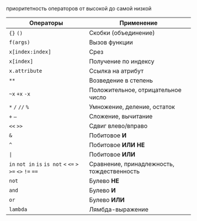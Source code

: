 <p>приоритетность операторов от высокой до самой низкой</p>
<table>
<thead>
<tr>
<th>Операторы</th>
<th>Применение</th>
</tr>
</thead>
<tbody>
<tr>
<td><code>{}</code> <code>()</code></td>
<td>Скобки (объединение)</td>
</tr>
<tr>
<td><code>f(args)</code></td>
<td>Вызов функции</td>
</tr>
<tr>
<td><code>x[index:index]</code></td>
<td>Срез</td>
</tr>
<tr>
<td><code>x[index]</code></td>
<td>Получение по индексу</td>
</tr>
<tr>
<td><code>x.attribute</code></td>
<td>Ссылка на атрибут</td>
</tr>
<tr>
<td><code>**</code></td>
<td>Возведение в степень</td>
</tr>
<tr>
<td><code>~x</code> <code>+x</code> <code>-x</code></td>
<td>Положительное, отрицательное число</td>
</tr>
<tr>
<td><code>*</code> <code>/</code> <code>//</code> <code>%</code></td>
<td>Умножение, деление, остаток</td>
</tr>
<tr>
<td><code>+</code> <code>—</code></td>
<td>Сложение, вычитание</td>
</tr>
<tr>
<td><code>&lt;&lt;</code> <code>&gt;&gt;</code></td>
<td>Сдвиг влево/вправо</td>
</tr>
<tr>
<td><code>&amp;</code></td>
<td>Побитовое <b>И</b></td>
</tr>
<tr>
<td><code>^</code></td>
<td>Побитовое <b>ИЛИ</b> <b>НЕ</b></td>
</tr>
<tr>
<td><code>|</code></td>
<td>Побитовое <b>ИЛИ</b></td>
</tr>
<tr>
<td><code>in</code> <code>not in</code> <code>is</code> <code>is not</code> <code>&lt;</code> <code>&lt;=</code> <code>&gt;</code> <code>&gt;=</code> <code>&lt;&gt;</code> <code>!=</code> <code>==</code></td>
<td>Сравнение, принадлежность, тождественность</td>
</tr>
<tr>
<td><code>not</code></td>
<td>Булево <b>НЕ</b></td>
</tr>
<tr>
<td><code>and</code></td>
<td>Булево <b>И</b></td>
</tr>
<tr>
<td><code>or</code></td>
<td>Булево <b>ИЛИ</b></td>
</tr>
<tr>
<td><code>lambda</code></td>
<td>Лямбда-выражение</td>
</tr>
</tbody>
</table>